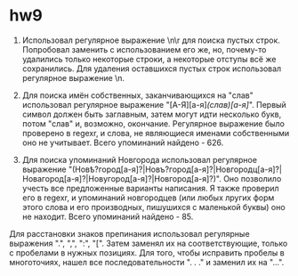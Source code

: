 # hw9
1. Использовал регулярное выражение \n\r для поиска пустых строк. Попробовал заменить с использованием его же, но, почему-то удалились только некоторые строки, а некоторые отступы всё же сохранились. Для удаления оставшихся пустых строк использовал регулярное выражение \n.

2. Для поиска имён собственных, заканчивающихся на "слав" использовал регулярное выражение "[А-Я][а-я]*(слав)[а-я]*". Первый символ должен быть заглавным, затем могут идти несколько букв, потом "слав" и, возможно, окончание. Регулярное выражение было проверено в regexr, и слова, не являющиеся именами собственными оно не учитывает. Всего упоминаний найдено - 626.

3. Для поиска упоминаний Новгорода использовал регулярное выражение "(Новѣ?город[а-я]?|Новъ?город[а-я]?|Новгородц[а-я]?|Новагород[а-я]?|Новугород[а-я]?|Новгород[а-я]?)". Оно позволило учесть все предложенные варианты написания. Я также проверил его в regexr, и упоминаний новгородцев (или любых лругих форм этого слова и его производных, пишушихся с маленькой буквы) оно не находит. Всего упоминаний найдено - 85.

Для расстановки знаков препинания использовал регулярные выражения "\.", "\,", "\:", "\[". Затем заменял их на соответствующие, только с пробелами в нужных позициях. Для того, чтобы исправить пробелы в многоточиях, нашел все последовательности ". . ." и заменил их на "...".
